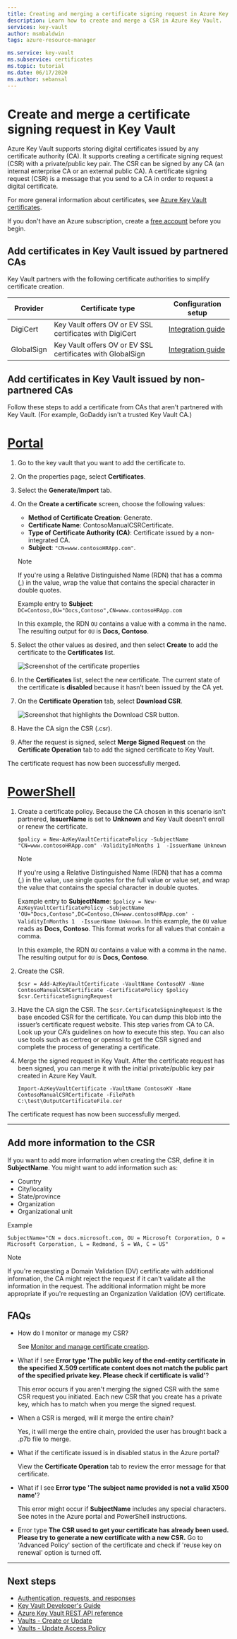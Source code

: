 ```yaml
---
title: Creating and merging a certificate signing request in Azure Key Vault 
description: Learn how to create and merge a CSR in Azure Key Vault. 
services: key-vault
author: msmbaldwin
tags: azure-resource-manager

ms.service: key-vault
ms.subservice: certificates
ms.topic: tutorial
ms.date: 06/17/2020
ms.author: sebansal
---
```


# Create and merge a certificate signing request in Key Vault

Azure Key Vault supports storing digital certificates issued by any certificate authority (CA). It supports creating a certificate signing request (CSR) with a private/public key pair. The CSR can be signed by any CA (an internal enterprise CA or an external public CA). A certificate signing request (CSR) is a message that you send to a CA in order to request a digital certificate.

For more general information about certificates, see [Azure Key Vault certificates](./about-certificates.md).

If you don't have an Azure subscription, create a [free account](https://azure.microsoft.com/free/?WT.mc_id=A261C142F) before you begin.

## Add certificates in Key Vault issued by partnered CAs

Key Vault partners with the following certificate authorities to simplify certificate creation.

|Provider|Certificate type|Configuration setup  
|--------------|----------------------|------------------|  
|DigiCert|Key Vault offers OV or EV SSL certificates with DigiCert| [Integration guide](./how-to-integrate-certificate-authority.md)
|GlobalSign|Key Vault offers OV or EV SSL certificates with GlobalSign| [Integration guide](https://support.globalsign.com/digital-certificates/digital-certificate-installation/generating-and-importing-certificate-microsoft-azure-key-vault)

## Add certificates in Key Vault issued by non-partnered CAs

Follow these steps to add a certificate from CAs that aren't partnered with Key Vault. (For example, GoDaddy isn't a trusted Key Vault CA.)

# [Portal](#tab/azure-portal)

1. Go to the key vault that you want to add the certificate to.
1. On the properties page, select **Certificates**.
1. Select the **Generate/Import** tab.
1. On the **Create a certificate** screen, choose the following values:
    - **Method of Certificate Creation**: Generate.
    - **Certificate Name**: ContosoManualCSRCertificate.
    - **Type of Certificate Authority (CA)**: Certificate issued by a non-integrated CA.
    - **Subject**: `"CN=www.contosoHRApp.com"`.
     > [!NOTE]
     > If you're using a Relative Distinguished Name (RDN) that has a comma (,) in the value, wrap the value that contains the special character in double quotes. 
     >
     > Example entry to **Subject**: `DC=Contoso,OU="Docs,Contoso",CN=www.contosoHRApp.com`
     >
     > In this example, the RDN `OU` contains a value with a comma in the name. The resulting output for `OU` is **Docs, Contoso**.
1. Select the other values as desired, and then select **Create** to add the certificate to the **Certificates** list.

    ![Screenshot of the certificate properties](../media/certificates/create-csr-merge-csr/create-certificate.png)  

1. In the **Certificates** list, select the new certificate. The current state of the certificate is **disabled** because it hasn’t been issued by the CA yet.
1. On the **Certificate Operation** tab, select **Download CSR**.

   ![Screenshot that highlights the Download CSR button.](../media/certificates/create-csr-merge-csr/download-csr.png)

1. Have the CA sign the CSR (.csr).
1. After the request is signed, select **Merge Signed Request** on the **Certificate Operation** tab to add the signed certificate to Key Vault.

The certificate request has now been successfully merged.

# [PowerShell](#tab/azure-powershell)

1. Create a certificate policy. Because the CA chosen in this scenario isn't partnered, **IssuerName** is set to **Unknown** and Key Vault doesn't enroll or renew the certificate.

   ```azure-powershell
   $policy = New-AzKeyVaultCertificatePolicy -SubjectName "CN=www.contosoHRApp.com" -ValidityInMonths 1  -IssuerName Unknown
   ```
     > [!NOTE]
     > If you're using a Relative Distinguished Name (RDN) that has a comma (,) in the value, use single quotes for the full value or value set, and wrap the value that contains the special character in double quotes. 
     >
     >Example entry to **SubjectName**: `$policy = New-AzKeyVaultCertificatePolicy -SubjectName 'OU="Docs,Contoso",DC=Contoso,CN=www.contosoHRApp.com' -ValidityInMonths 1  -IssuerName Unknown`. In this example, the `OU` value reads as **Docs, Contoso**. This format works for all values that contain a comma.
     > 
     > In this example, the RDN `OU` contains a value with a comma in the name. The resulting output for `OU` is **Docs, Contoso**.

1. Create the CSR.

   ```azure-powershell
   $csr = Add-AzKeyVaultCertificate -VaultName ContosoKV -Name ContosoManualCSRCertificate -CertificatePolicy $policy
   $csr.CertificateSigningRequest
   ```

1. Have the CA sign the CSR. The `$csr.CertificateSigningRequest` is the base encoded CSR for the certificate. You can dump this blob into the issuer’s certificate request website. This step varies from CA to CA. Look up your CA’s guidelines on how to execute this step. You can also use tools such as certreq or openssl to get the CSR signed and complete the process of generating a certificate.

1. Merge the signed request in Key Vault. After the certificate request has been signed, you can merge it with the initial private/public key pair created in Azure Key Vault.

    ```azure-powershell-interactive
    Import-AzKeyVaultCertificate -VaultName ContosoKV -Name ContosoManualCSRCertificate -FilePath C:\test\OutputCertificateFile.cer
    ```

The certificate request has now been successfully merged.

---

## Add more information to the CSR

If you want to add more information when creating the CSR, define it in **SubjectName**. You might want to add information such as:
- Country
- City/locality
- State/province
- Organization
- Organizational unit

Example

   ```azure-powershell
   SubjectName="CN = docs.microsoft.com, OU = Microsoft Corporation, O = Microsoft Corporation, L = Redmond, S = WA, C = US"
   ```

> [!NOTE]
> If you're requesting a Domain Validation (DV) certificate with additional information, the CA might reject the request if it can't validate all the information in the request. The additional information might be more appropriate if you're requesting an Organization Validation (OV) certificate.

## FAQs

- How do I monitor or manage my CSR?

     See [Monitor and manage certificate creation](./create-certificate-scenarios.md).

- What if I see **Error type 'The public key of the end-entity certificate in the specified X.509 certificate content does not match the public part of the specified private key. Please check if certificate is valid'**?

     This error occurs if you aren't merging the signed CSR with the same CSR request you initiated. Each new CSR that you create has a private key, which has to match when you merge the signed request.

- When a CSR is merged, will it merge the entire chain?

     Yes, it will merge the entire chain, provided the user has brought back a .p7b file to merge.

- What if the certificate issued is in disabled status in the Azure portal?

     View the **Certificate Operation** tab to review the error message for that certificate.

- What if I see **Error type 'The subject name provided is not a valid X500 name'**?

     This error might occur if **SubjectName** includes any special characters. See notes in the Azure portal and PowerShell instructions.

- Error type **The CSR used to get your certificate has already been used. Please try to generate a new certificate with a new CSR.**
     Go to 'Advanced Policy' section of the certificate and check if 'reuse key on renewal' option is turned off.
---

## Next steps

- [Authentication, requests, and responses](../general/authentication-requests-and-responses.md)
- [Key Vault Developer's Guide](../general/developers-guide.md)
- [Azure Key Vault REST API reference](/rest/api/keyvault)
- [Vaults - Create or Update](/rest/api/keyvault/vaults/createorupdate)
- [Vaults - Update Access Policy](/rest/api/keyvault/vaults/updateaccesspolicy)

